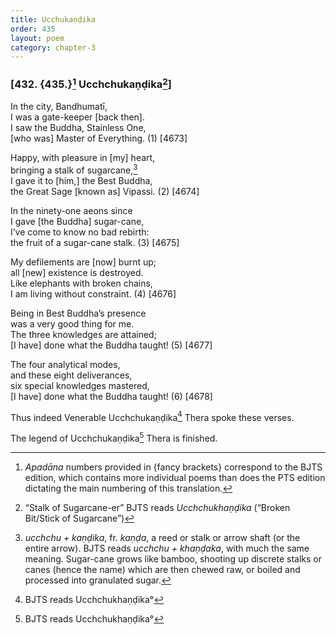 ```yaml
---
title: Ucchukaṇḍika
order: 435
layout: poem
category: chapter-3
---
```


### \[432. {435.}[^1] U<span class="diacritics" data-state="on">c</span><span class="no-diacritics" data-state="off">ch</span>chukaṇḍika[^2]\]

In the city, Bandhumatī,  
I was a gate-keeper \[back then\].  
I saw the Buddha, Stainless One,  
\[who was\] Master of Everything. (1) \[4673\]

Happy, with pleasure in \[my\] heart,  
bringing a stalk of sugarcane,[^3]  
I gave it to \[him,\] the Best Buddha,  
the Great Sage \[known as\] Vipassi. (2) \[4674\]

In the ninety-one aeons since  
I gave \[the Buddha\] sugar-cane,  
I’ve come to know no bad rebirth:  
the fruit of a sugar-cane stalk. (3) \[4675\]

My defilements are \[now\] burnt up;  
all \[new\] existence is destroyed.  
Like elephants with broken chains,  
I am living without constraint. (4) \[4676\]

Being in Best Buddha’s presence  
was a very good thing for me.  
The three knowledges are attained;  
\[I have\] done what the Buddha taught! (5) \[4677\]

The four analytical modes,  
and these eight deliverances,  
six special knowledges mastered,  
\[I have\] done what the Buddha taught! (6) \[4678\]

Thus indeed Venerable U<span class="diacritics" data-state="on">c</span><span class="no-diacritics" data-state="off">ch</span>chukaṇḍika[^4] Thera spoke these verses.

The legend of U<span class="diacritics" data-state="on">c</span><span class="no-diacritics" data-state="off">ch</span>chukaṇḍika[^5] Thera is finished.

[^1]: *Apadāna* numbers provided in {fancy brackets} correspond to the BJTS edition, which contains more individual poems than does the PTS edition dictating the main numbering of this translation.

[^2]: “Stalk of Sugarcane-er” BJTS reads *U<span class="diacritics" data-state="on">c</span><span class="no-diacritics" data-state="off">ch</span>chukhaṇḍika* (“Broken Bit/Stick of Sugarcane”)

[^3]: *u<span class="diacritics" data-state="on">c</span><span class="no-diacritics" data-state="off">ch</span>chu + kaṇḍika*, fr. *kaṇḍa*, a reed or stalk or arrow shaft (or the entire arrow). BJTS reads *u<span class="diacritics" data-state="on">c</span><span class="no-diacritics" data-state="off">ch</span>chu + khaṇḍaka*, with much the same meaning. Sugar-cane grows like bamboo, shooting up discrete stalks or canes (hence the name) which are then chewed raw, or boiled and processed into granulated sugar.

[^4]: BJTS reads U<span class="diacritics" data-state="on">c</span><span class="no-diacritics" data-state="off">ch</span>chukhaṇḍika°

[^5]: BJTS reads U<span class="diacritics" data-state="on">c</span><span class="no-diacritics" data-state="off">ch</span>chukhaṇḍika°
